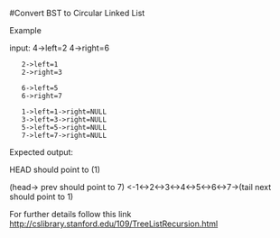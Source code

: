 

#Convert BST to Circular Linked List

Example

input:
       4->left=2
       4->right=6
       
       2->left=1
       2->right=3
       
       6->left=5
       6->right=7
       
       1->left=1->right=NULL
       3->left=3->right=NULL
       5->left=5->right=NULL
       7->left=7->right=NULL
       
       
    
  
Expected output:

HEAD should point to (1)

(head-> prev should point to 7) <-1<->2<->3<->4<->5<->6<->7->(tail next should point to 1)                                    


For further details follow this link
http://cslibrary.stanford.edu/109/TreeListRecursion.html
